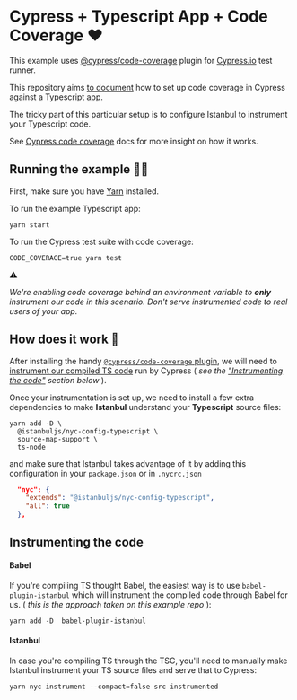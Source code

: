 # Cypress + Typescript App + Code Coverage ❤ ️️

This example uses [@cypress/code-coverage](https://github.com/cypress-io/code-coverage) plugin for [Cypress.io](https://www.cypress.io) test runner.

This repository aims [to document](https://github.com/cypress-io/code-coverage/issues/19) how to set up code coverage in Cypress against a Typescript app.

The tricky part of this particular setup is to configure Istanbul to instrument your Typescript code.

See [Cypress code coverage](https://on.cypress.io/code-coverage) docs for more insight on how it works.

## Running the example 🏃🏻‍

First, make sure you have [Yarn](https://yarnpkg.com/en/docs/install#mac-stable) installed.

To run the example Typescript app:

```
yarn start
```

To run the Cypress test suite with code coverage:

```
CODE_COVERAGE=true yarn test
```

⚠️

_We're enabling code coverage behind an environment variable to **only** instrument our code in this scenario. Don't serve instrumented code to real users of your app._

## How does it work 🤨

After installing the handy [`@cypress/code-coverage` plugin](https://docs.cypress.io/guides/tooling/code-coverage.html#Install-the-plugin), we will need to [instrument our compiled TS code](https://docs.cypress.io/guides/tooling/code-coverage.html#Instrumenting-code) run by Cypress ( _see the ["Instrumenting the code"](#instrumenting-the-code) section below_ ).

Once your instrumentation is set up, we need to install a few extra dependencies to make **Istanbul** understand your **Typescript** source files:

```
yarn add -D \
  @istanbuljs/nyc-config-typescript \
  source-map-support \
  ts-node
```

and make sure that Istanbul takes advantage of it by adding this configuration in your `package.json` or in `.nycrc.json`

```json
  "nyc": {
    "extends": "@istanbuljs/nyc-config-typescript",
    "all": true
  },
```

## Instrumenting the code

#### Babel

If you're compiling TS thought Babel, the easiest way is to use `babel-plugin-istanbul` which will instrument the compiled code through Babel for us. ( _this is the approach taken on this example repo_ ):

```
yarn add -D  babel-plugin-istanbul
```

#### Istanbul

In case you're compiling TS through the TSC, you'll need to manually make Istanbul instrument your TS source files and serve that to Cypress:

```
yarn nyc instrument --compact=false src instrumented
```
